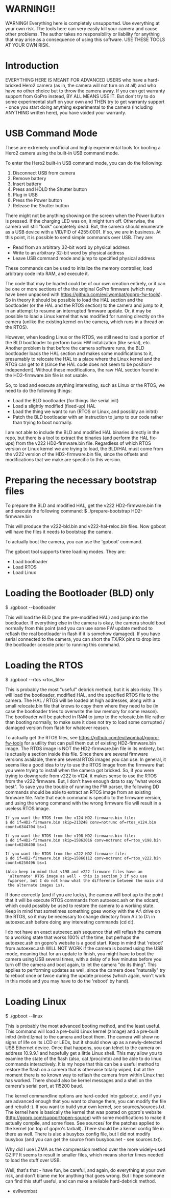 WARNING!!
=========

WARNING! Everything here is completely unsupported. Use everything at your own
risk. The tools here can very easily kill your camera and cause other problems.
The author takes no responsibility or liability for anything that may arise as
a consequence of using this software. USE THESE TOOLS AT YOUR OWN RISK.


Introduction
============

EVERYTHING HERE IS MEANT FOR ADVANCED USERS who have a hard-bricked Hero2
camera (as in, the camera will not turn on at all) and who have no other
choice but to throw the camera away. If you can get warranty support from GoPro
instead, BY ALL MEANS USE IT. But don't try to do some experimental stuff on
your own and THEN try to get warranty support - once you start doing anything
experimental to the camera (including ANYTHING written here), you have voided
your warranty.


USB Command Mode
================

These are extremely unofficial and highly experimental tools for booting a
Hero2 camera using the built-in USB command mode.

To enter the Hero2 built-in USB command mode, you can do the following:
 1. Disconnect USB from camera
 2. Remove battery
 3. Insert battery
 4. Press and HOLD the Shutter button
 5. Plug in USB
 6. Press the Power button
 7. Release the Shutter button

There might not be anything showing on the screen when the Power button is
pressed. If the charging LED was on, it might turn off. Otherwise, the camera
will still "look" completely dead. But, the camera should enumerate as a USB
device with a VID/PID of 4255:0001. If so, we are in business. At this point,
it is possible to send simple commands over USB. They are:
- Read from an arbitrary 32-bit word by physical address
- Write to an arbitrary 32-bit word by physical address
- Leave USB command mode and jump to specified physical address

These commands can be used to initalize the memory controller, load arbitrary
code into RAM, and execute it. 

The code that may be loaded could be of our own creation entirely, or it can be
one or more sections of the the original GoPro firmware (which may have been
unpacked with https://github.com/evilwombat/gopro-fw-tools). So in theory it
should be possible to load the HAL section and the bootloader (or the HAL and
the RTOS section) to the camera and jump to it, in an attempt to resume an
interrupted firmware update. Or, it may be possible to load a Linux kernel
that was modified for running directly on the camera (unlike the existing
kernel on the camera, which runs in a thread on the RTOS).

However, when loading Linux or the RTOS, we still need to load a portion of the
BLD bootloader to perform basic HW initalization (like serial), etc.
Another problem is that before the camera software runs, the BLD bootloader
loads the HAL section and makes some modifications to it, presumably to 
relocate the HAL to a place where the Linux kernel and the RTOS can get to it
(since the HAL code does not seem to be position-independent). Without these
modifications, the raw HAL section found in the HD2-firmware.bin file is not
usable.

So, to load and execute anything interesting, such as Linux or the RTOS, we
need to do the following things:
- Load the BLD bootloader (for things like serial init)
- Load a slightly modified (fixed-up) HAL
- Load the thing we want to run (RTOS or Linux, and possibly an initrd)
- Patch the BLD bootloader with an instruction to jump to our code rather than
  trying to boot normally.

I am not able to include the BLD and modified HAL binaries directly in the
repo, but there is a tool to extract the binaries (and perform the HAL fix-ups)
from the v222 HD2-firmware.bin file. Regardless of which RTOS version or Linux
kernel we are trying to load, the BLD/HAL must come from the v222 version of
the HD2-firmware.bin file, since the offsets and modifications that we make are
specific to this version. 


Preparing the necessary bootstrap files
=======================================

To prepare the BLD and modified HAL, get the v222 HD2-firmware.bin file and
execute the following command:
$ ./prepare-bootstrap HD2-firmware.bin

This will produce the v222-bld.bin and v222-hal-reloc.bin files. Now gpboot 
will have the files it needs to bootstrap the camera.


To actually boot the camera, you can use the 'gpboot' command.

The gpboot tool supports three loading modes. They are:
 - Load bootloader
 - Load RTOS
 - Load Linux


Loading the Bootloader (BLD) only
=================================
$ ./gpboot --bootloader

This will load the BLD (and the pre-modified HAL) and jump into the bootloader.
If everything else in the camera is okay, the camera should boot normally from
this point (and you can use some FW update method to reflash the real
bootloader in flash if it is somehow damaged). If you have serial connected to
the camera, you can short the TX/RX pins to drop into the bootloader console
prior to running this command.


Loading the RTOS
================
$ ./gpboot --rtos <rtos_file>

This is probably the most "useful" debrick method, but it is also risky.
This will load the bootloader, modified HAL, and the specified RTOS file to the
camera. The HAL / RTOS will be loaded at high addresses, along with a small
relocate.bin file that knows to copy them where they need to be (in case the
bootloader tries to overwrite the low memory for some reason). The bootloader
will be patched in RAM to jump to the relocate.bin file rather than booting
normally, to make sure it does not try to load some corrupted / damaged version
from flash for whatever reason.

To actually get the RTOS files, see
https://github.com/evilwombat/gopro-fw-tools
for a utility that can pull them out of existing HD2-firmware.bin image. The
RTOS image is NOT the HD2-firmware.bin file in its entirety, but is actually
a section inside this file. Since there are several firmware versions
available, there are several RTOS images you can use. In general, it seems like
a good idea to try to use the RTOS image from the firmware that you were trying
to install when the camera got bricked. So, if you were trying to downgrade
from v222 to v124, it makes sense to use the RTOS from the v222 firmware. But,
I don't have enough data to say "what works best". To save you the trouble of
running the FW parser, the following DD commands should be able to extract an
RTOS image from an existing firmware file. Note that each command is specific
to the firmware version, and using the wrong command with the wrong firmware
file will result in a useless RTOS image.

	If you want the RTOS from the v124 HD2-firmware.bin file:
	$ dd if=HD2-firmware.bin skip=213248 conv=notrunc of=rtos_v124.bin count=6344704 bs=1

	If you want the RTOS from the v198 HD2-firmware.bin file:
	$ dd if=HD2-firmware.bin skip=15862016 conv=notrunc of=rtos_v198.bin count=6246400 bs=1

	If you want the RTOS from the v222 HD2-firmware file:
	$ dd if=HD2-firmware.bin skip=15866112 conv=notrunc of=rtos_v222.bin count=6250496 bs=1

	(Also keep in mind that v198 and v222 firmware files have an
	 'alternate' RTOS image as well - this is section_3 if you use
	 fwparser, but I do not know what the difference between the main and
	 the alternate images is).

If done correctly (and if you are lucky), the camera will boot up to the point
that it will be execute RTOS commands from autoexec.ash on the sdcard, which
could possibly be used to restore the camera to a working state. Keep in mind
that sometimes something goes wonky with the A:\ drive on the RTOS, so it may
be necessary to change directory from A:\ to D:\ in autoexec.ash before doing
any interesting commands (cd d:\).

I do not have an exact autoexec.ash sequence that will reflash the camera to
a working state that works 100% of the time, but perhaps the autoexec.ash on
gopro's website is a good start. Keep in mind that 'reboot' from autoexec.ash
WILL NOT WORK if the camera is booted using the USB mode, meaning that for
an update to finish, you might have to boot the camera using USB several times,
with a delay of a few minutes before you turn off the camera and boot again,
to let the camera "do its thing". This applies to performing updates as well,
since the camera does "naturally" try to reboot once or twice during the update
process (which again, won't work in this mode and you may have to do the
'reboot' by hand).


Loading Linux
=============

$ ./gpboot --linux

This is probably the most advanced booting method, and the least useful. This
command will load a pre-build Linux kernel (zImage) and a pre-built initrd
(initrd.lzma) to the camera and boot them. The camera will show no signs of
life on its LCD or LEDs, but it should show up as a newly-detected USB Ethernet
device. Once that happens, you can telnet to the camera on address 10.9.9.1
and hopefully get a little Linux shell. This may allow you to examine the state
of the flash (also, cat /proc/mtd) and be able to do linux commands
interactively. It is my hope that this can be a useful method to restore the
flash on a camera that is otherwise totally wiped, but at the moment there is
no known way to reflash the camera from within Linux that has worked.
There should also be kernel messages and a shell on the camera's serial port,
at 115200 baud.

The kernel commandline options are hard-coded into gpboot.c, and if you are
advanced enough that you want to change them, you can modify the file and
rebuild :). If you want to build your own kernel, see sources/sources.txt.
The kernel here is basically the kernel that was posted on gopro's website
(http://gopro.com/support/open-source) with some modifications to make it
actually compile, and some fixes. See sources/ for the patches applied to the
kernel (on top of gopro's tarball). There should be a kernel config file in
there as well. There is also a busybox config file, but I did not modify
busybox (and you can get the source from busybox.net - see sources.txt).

Why did I use LZMA as the compression method over the more widely-used GZIP?
It seems to result in smaller files, which means shorter times needed to load
the stuff over USB.


Well, that's that - have fun, be careful, and again, do everything at your own
risk, and don't blame me for anything that goes wrong. But I hope someone can
find this stuff useful, and can make a reliable hard-debrick method.

- evilwombat